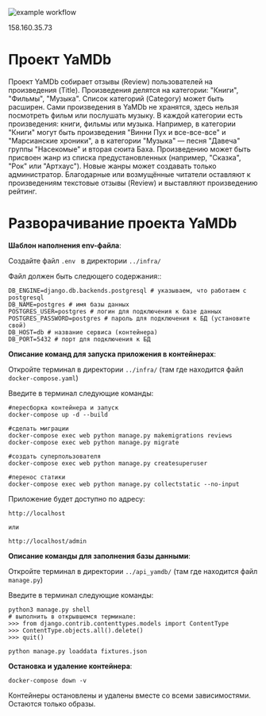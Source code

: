 ![example workflow](https://github.com/donattion/yamdb_final/actions/workflows/yamdb_workflow.yml/badge.svg)

158.160.35.73


# Проект YaMDb

Проект YaMDb собирает отзывы (Review) пользователей на произведения (Title). Произведения делятся на категории: "Книги", "Фильмы", "Музыка". Список категорий (Category) может быть расширен.
Сами произведения в YaMDb не хранятся, здесь нельзя посмотреть фильм или послушать музыку.
В каждой категории есть произведения: книги, фильмы или музыка. Например, в категории "Книги" могут быть произведения "Винни Пух и все-все-все" и "Марсианские хроники", а в категории "Музыка" — песня "Давеча" группы "Насекомые" и вторая сюита Баха. Произведению может быть присвоен жанр из списка предустановленных (например, "Сказка", "Рок" или "Артхаус"). Новые жанры может создавать только администратор.
Благодарные или возмущённые читатели оставляют к произведениям текстовые отзывы (Review) и выставляют произведению рейтинг.

# Разворачивание проекта YaMDb

**Шаблон наполнения env-файла**:


Создайте файл  ```.env ``` в директории  ```../infra/ ```

Файл должен быть следющего содержания::

```
DB_ENGINE=django.db.backends.postgresql # указываем, что работаем с postgresql
DB_NAME=postgres # имя базы данных
POSTGRES_USER=postgres # логин для подключения к базе данных
POSTGRES_PASSWORD=postgres # пароль для подключения к БД (установите свой)
DB_HOST=db # название сервиса (контейнера)
DB_PORT=5432 # порт для подключения к БД
```

**Описание команд для запуска приложения в контейнерах**:


Откройте терминал в директории ```../infra/``` (там где находится файл ```docker-compose.yaml```)

Введите в терминал следующие команды:

```
#пересборка контейнера и запуск
docker-compose up -d --build
```

```
#сделать миграции
docker-compose exec web python manage.py makemigrations reviews
docker-compose exec web python manage.py migrate
```

```
#создать суперпользователя
docker-compose exec web python manage.py createsuperuser
```

```
#перенос статики
docker-compose exec web python manage.py collectstatic --no-input
```

Приложение будет доступно по адресу:

```
http://localhost

или

http://localhost/admin
```

**Описание команды для заполнения базы данными**:


Откройте терминал в директории ```../api_yamdb/``` (там где находится файл ```manage.py```)

Введите в терминал следующие команды:

```
python3 manage.py shell
# выполнить в открывшемся терминале:
>>> from django.contrib.contenttypes.models import ContentType
>>> ContentType.objects.all().delete()
>>> quit()
```

```
python manage.py loaddata fixtures.json
```

**Остановка и удаление контейнера**:

```
docker-compose down -v
```

Контейнеры остановлены и удалены вместе со всеми зависимостями. Остаются только образы.
